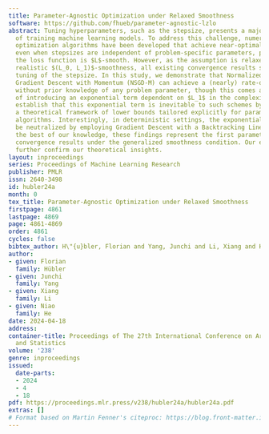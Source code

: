 ```yaml
---
title: Parameter-Agnostic Optimization under Relaxed Smoothness
software: https://github.com/fhueb/parameter-agnostic-lzlo
abstract: Tuning hyperparameters, such as the stepsize, presents a major challenge
  of training machine learning models. To address this challenge, numerous adaptive
  optimization algorithms have been developed that achieve near-optimal complexities,
  even when stepsizes are independent of problem-specific parameters, provided that
  the loss function is $L$-smooth. However, as the assumption is relaxed to the more
  realistic $(L_0, L_1)$-smoothness, all existing convergence results still necessitate
  tuning of the stepsize. In this study, we demonstrate that Normalized Stochastic
  Gradient Descent with Momentum (NSGD-M) can achieve a (nearly) rate-optimal complexity
  without prior knowledge of any problem parameter, though this comes at the cost
  of introducing an exponential term dependent on $L_1$ in the complexity. We further
  establish that this exponential term is inevitable to such schemes by introducing
  a theoretical framework of lower bounds tailored explicitly for parameter-agnostic
  algorithms. Interestingly, in deterministic settings, the exponential factor can
  be neutralized by employing Gradient Descent with a Backtracking Line Search. To
  the best of our knowledge, these findings represent the first parameter-agnostic
  convergence results under the generalized smoothness condition. Our empirical experiments
  further confirm our theoretical insights.
layout: inproceedings
series: Proceedings of Machine Learning Research
publisher: PMLR
issn: 2640-3498
id: hubler24a
month: 0
tex_title: Parameter-Agnostic Optimization under Relaxed Smoothness
firstpage: 4861
lastpage: 4869
page: 4861-4869
order: 4861
cycles: false
bibtex_author: H\"{u}bler, Florian and Yang, Junchi and Li, Xiang and He, Niao
author:
- given: Florian
  family: Hübler
- given: Junchi
  family: Yang
- given: Xiang
  family: Li
- given: Niao
  family: He
date: 2024-04-18
address:
container-title: Proceedings of The 27th International Conference on Artificial Intelligence
  and Statistics
volume: '238'
genre: inproceedings
issued:
  date-parts:
  - 2024
  - 4
  - 18
pdf: https://proceedings.mlr.press/v238/hubler24a/hubler24a.pdf
extras: []
# Format based on Martin Fenner's citeproc: https://blog.front-matter.io/posts/citeproc-yaml-for-bibliographies/
---
```

